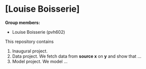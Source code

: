 # \[Louise Boisserie\]

**Group members:**
- Louise Boisserie (pvh602)

This repository contains  
1. Inaugural project. 
2. Data project. We fetch data from **source x** on **y** and show that ...
3. Model project. We model ...
